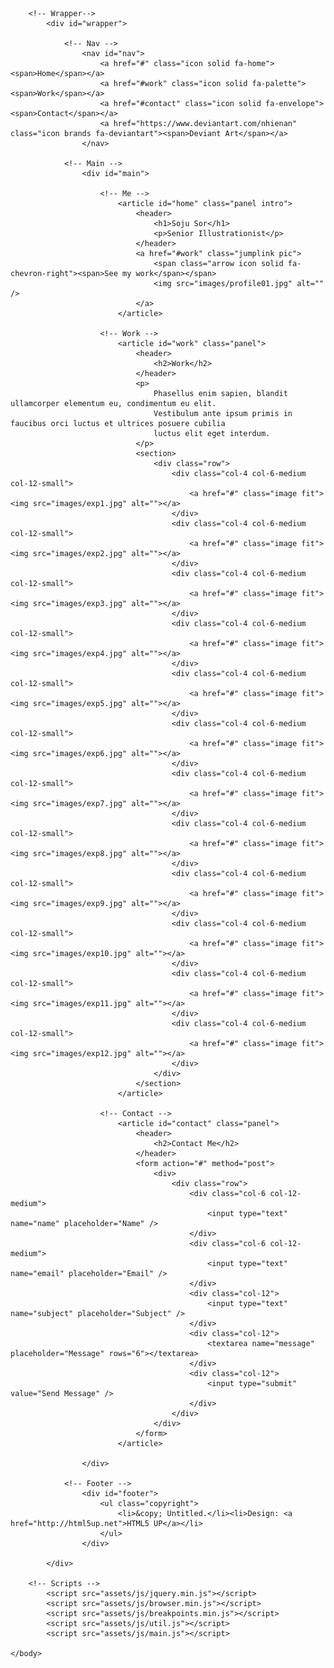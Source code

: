 <!DOCTYPE HTML>
<!--
	Astral by HTML5 UP
	html5up.net | @ajlkn
	Free for personal and commercial use under the CCA 3.0 license (html5up.net/license)
-->
<html>
	<head>
		<title>Astral by HTML5 UP</title>
		<meta charset="utf-8" />
		<meta name="viewport" content="width=device-width, initial-scale=1, user-scalable=no" />
		<link rel="stylesheet" href="assets/css/main.css" />
		<noscript><link rel="stylesheet" href="assets/css/noscript.css" /></noscript>
	</head>
	<body class="is-preload">

		<!-- Wrapper-->
			<div id="wrapper">

				<!-- Nav -->
					<nav id="nav">
						<a href="#" class="icon solid fa-home"><span>Home</span></a>
						<a href="#work" class="icon solid fa-palette"><span>Work</span></a>
						<a href="#contact" class="icon solid fa-envelope"><span>Contact</span></a>
						<a href="https://www.deviantart.com/nhienan" class="icon brands fa-deviantart"><span>Deviant Art</span></a>
					</nav>

				<!-- Main -->
					<div id="main">

						<!-- Me -->
							<article id="home" class="panel intro">
								<header>
									<h1>Soju Sor</h1>
									<p>Senior Illustrationist</p>
								</header>
								<a href="#work" class="jumplink pic">
									<span class="arrow icon solid fa-chevron-right"><span>See my work</span></span>
									<img src="images/profile01.jpg" alt="" />
								</a>
							</article>

						<!-- Work -->
							<article id="work" class="panel">
								<header>
									<h2>Work</h2>
								</header>
								<p>
									Phasellus enim sapien, blandit ullamcorper elementum eu, condimentum eu elit.
									Vestibulum ante ipsum primis in faucibus orci luctus et ultrices posuere cubilia
									luctus elit eget interdum.
								</p>
								<section>
									<div class="row">
										<div class="col-4 col-6-medium col-12-small">
											<a href="#" class="image fit"><img src="images/exp1.jpg" alt=""></a>
										</div>
										<div class="col-4 col-6-medium col-12-small">
											<a href="#" class="image fit"><img src="images/exp2.jpg" alt=""></a>
										</div>
										<div class="col-4 col-6-medium col-12-small">
											<a href="#" class="image fit"><img src="images/exp3.jpg" alt=""></a>
										</div>
										<div class="col-4 col-6-medium col-12-small">
											<a href="#" class="image fit"><img src="images/exp4.jpg" alt=""></a>
										</div>
										<div class="col-4 col-6-medium col-12-small">
											<a href="#" class="image fit"><img src="images/exp5.jpg" alt=""></a>
										</div>
										<div class="col-4 col-6-medium col-12-small">
											<a href="#" class="image fit"><img src="images/exp6.jpg" alt=""></a>
										</div>
										<div class="col-4 col-6-medium col-12-small">
											<a href="#" class="image fit"><img src="images/exp7.jpg" alt=""></a>
										</div>
										<div class="col-4 col-6-medium col-12-small">
											<a href="#" class="image fit"><img src="images/exp8.jpg" alt=""></a>
										</div>
										<div class="col-4 col-6-medium col-12-small">
											<a href="#" class="image fit"><img src="images/exp9.jpg" alt=""></a>
										</div>
										<div class="col-4 col-6-medium col-12-small">
											<a href="#" class="image fit"><img src="images/exp10.jpg" alt=""></a>
										</div>
										<div class="col-4 col-6-medium col-12-small">
											<a href="#" class="image fit"><img src="images/exp11.jpg" alt=""></a>
										</div>
										<div class="col-4 col-6-medium col-12-small">
											<a href="#" class="image fit"><img src="images/exp12.jpg" alt=""></a>
										</div>
									</div>
								</section>
							</article>

						<!-- Contact -->
							<article id="contact" class="panel">
								<header>
									<h2>Contact Me</h2>
								</header>
								<form action="#" method="post">
									<div>
										<div class="row">
											<div class="col-6 col-12-medium">
												<input type="text" name="name" placeholder="Name" />
											</div>
											<div class="col-6 col-12-medium">
												<input type="text" name="email" placeholder="Email" />
											</div>
											<div class="col-12">
												<input type="text" name="subject" placeholder="Subject" />
											</div>
											<div class="col-12">
												<textarea name="message" placeholder="Message" rows="6"></textarea>
											</div>
											<div class="col-12">
												<input type="submit" value="Send Message" />
											</div>
										</div>
									</div>
								</form>
							</article>

					</div>

				<!-- Footer -->
					<div id="footer">
						<ul class="copyright">
							<li>&copy; Untitled.</li><li>Design: <a href="http://html5up.net">HTML5 UP</a></li>
						</ul>
					</div>

			</div>

		<!-- Scripts -->
			<script src="assets/js/jquery.min.js"></script>
			<script src="assets/js/browser.min.js"></script>
			<script src="assets/js/breakpoints.min.js"></script>
			<script src="assets/js/util.js"></script>
			<script src="assets/js/main.js"></script>

	</body>
</html>
